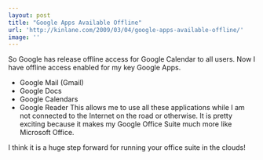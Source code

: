 ```yaml
---
layout: post
title: "Google Apps Available Offline"
url: 'http://kinlane.com/2009/03/04/google-apps-available-offline/'
image: ''
---
```


So Google has release offline access for Google Calendar to all users. Now I have offline access enabled for my key Google Apps.

  * Google Mail (Gmail)
  * Google Docs
  * Google Calendars
  * Google Reader
This allows me to use all these applications while I am not connected to the Internet on the road or otherwise. It is pretty exciting because it makes my Google Office Suite much more like Microsoft Office.

I think it is a huge step forward for running your office suite in the clouds!